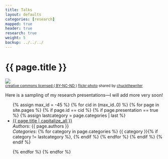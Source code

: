 ```yaml
---
title: Talks 
layout: defaults
categories: [research]
mapped: true 
header: true 
research: true
weight: 5
backup: ../../../
---
```


# {{ page.title }}

<a title="Brown Tract Pond star trail, New York" href="http://flickr.com/photos/chuckthewriter/14530989582"><img class="img-responsive-tight" src="http://farm6.static.flickr.com/5198/14530989582_25b3a0d2e0_z.jpg" /></a><br /><small><a href="http://creativecommons.org/licenses/by-nc-nd/2.0/">creative commons licensed ( BY-NC-ND )</a> <a title="Brown Tract Pond star trail, New York" href="http://flickr.com/photos/chuckthewriter/14530989582">flickr photo</a> shared by <a href="http://flickr.com/people/chuckthewriter">chuckthewriter</a></small>

Here is a sampling of my research presentations&mdash;I will add more very soon!

<ul class="fa-ul">
{% assign max_id = -45 %}
{% for cid in (max_id..0) %}
    {% for page in site.pages %}
        {% if page.id == cid %}
            {% if page.presentation == true %}
                {% assign lastcategory = page.categories | last %}
                <li><i class="fa-li fa fa-file-image-o fa-lg"></i><a class="major" href="{{site.baseurl}}{{ page.url | remove_first:'/'}}">{{ page.title | capitalize_all }}</a></li>
                <em>Authors</em>: {{ page.authors }} <br>
                <em>Categories</em>: 
                {% for category in page.categories %}
                    {{ category }}{% if category != lastcategory %},
                    {% endif %} <!-- End the category if statement --> 
                {% endfor %} 
            {% endif %}
        {% endif %}
        <p>
    {% endfor %} 
{% endfor %} 
</ul>
